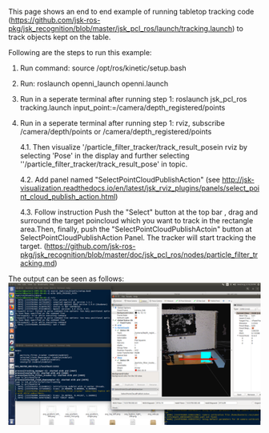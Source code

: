 This page shows an end to end example of running tabletop tracking code (https://github.com/jsk-ros-pkg/jsk_recognition/blob/master/jsk_pcl_ros/launch/tracking.launch) to track objects kept on the table.

Following are the steps to run this example:

1. Run command: source /opt/ros/kinetic/setup.bash

2. Run: roslaunch openni_launch openni.launch

3. Run in a seperate terminal after running step 1: roslaunch jsk_pcl_ros tracking.launch input_point:=/camera/depth_registered/points

4. Run in a seperate terminal after running step 1: rviz, subscribe /camera/depth/points or /camera/depth_registered/points
    
    4.1. Then visualize '/particle_filter_tracker/track_result_posein rviz by selecting 'Pose' in the display and further selecting ''/particle_filter_tracker/track_result_pose' in topic.
    
    4.2. Add panel named "SelectPointCloudPublishAction" (see http://jsk-visualization.readthedocs.io/en/latest/jsk_rviz_plugins/panels/select_point_cloud_publish_action.html)
    
    4.3. Follow instruction Push the "Select" button at the top bar , drag and surround the target poincloud which you                                              want to track in the rectangle area.Then, finally, push the "SelectPointCloudPublishActoin" button at SelectPointCloudPublishAction Panel. The tracker will start tracking the target. (https://github.com/jsk-ros-pkg/jsk_recognition/blob/master/doc/jsk_pcl_ros/nodes/particle_filter_tracking.md)

The output can be seen as follows:
![tabletop_success_example](https://github.com/sanketrahul/jsk_recognition/blob/master/jsk_pcl_ros/example/success_tabletop.png)
